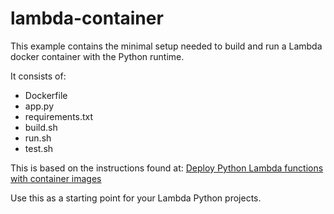 # lambda-container

This example contains the minimal setup needed to build and run a Lambda docker container with the Python runtime. 

It consists of:
- Dockerfile
- app.py
- requirements.txt
- build.sh
- run.sh
- test.sh

This is based on the instructions found at:
[Deploy Python Lambda functions with container images](https://docs.aws.amazon.com/lambda/latest/dg/python-image.html)

Use this as a starting point for your Lambda Python projects.